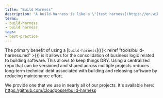 ```yaml
---
title: "Build Harness"
description: "A build-harness is like a \"[test harness](https://en.wikipedia.org/wiki/Test_harness)\". It provides reusable methods for building and deploying software."
terms:
- build-harness
- build harness
tags:
- best-practice
---
```

The primary benefit of using a [`build-harness`]({{< relref "tools/build-harness.md" >}}) is it allows for the consolidation of business logic related to building software. This allows to keep things DRY. Using a centralized repo that can be versioned and shared across multiple projects reduces long-term technical debt associated with building and releasing software by reducing maintenance effort.

We provide one that we use in nearly all of our projects. It's available here: <https://github.com/cloudposse/build-harness>
